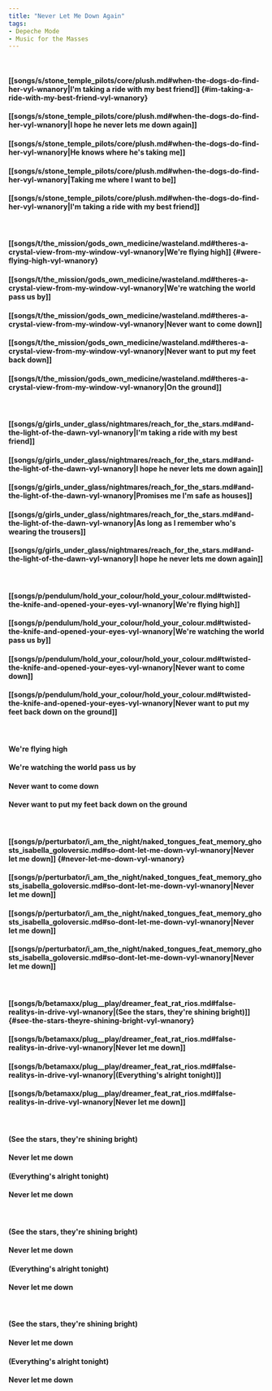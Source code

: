 ```yaml
---
title: "Never Let Me Down Again"
tags:
- Depeche Mode
- Music for the Masses
---
```

&nbsp;
#### [[songs/s/stone_temple_pilots/core/plush.md#when-the-dogs-do-find-her-vyl-wnanory|I'm taking a ride with my best friend]] {#im-taking-a-ride-with-my-best-friend-vyl-wnanory}
#### [[songs/s/stone_temple_pilots/core/plush.md#when-the-dogs-do-find-her-vyl-wnanory|I hope he never lets me down again]]
#### [[songs/s/stone_temple_pilots/core/plush.md#when-the-dogs-do-find-her-vyl-wnanory|He knows where he's taking me]]
#### [[songs/s/stone_temple_pilots/core/plush.md#when-the-dogs-do-find-her-vyl-wnanory|Taking me where I want to be]]
#### [[songs/s/stone_temple_pilots/core/plush.md#when-the-dogs-do-find-her-vyl-wnanory|I'm taking a ride with my best friend]]
&nbsp;
#### [[songs/t/the_mission/gods_own_medicine/wasteland.md#theres-a-crystal-view-from-my-window-vyl-wnanory|We're flying high]] {#were-flying-high-vyl-wnanory}
#### [[songs/t/the_mission/gods_own_medicine/wasteland.md#theres-a-crystal-view-from-my-window-vyl-wnanory|We're watching the world pass us by]]
#### [[songs/t/the_mission/gods_own_medicine/wasteland.md#theres-a-crystal-view-from-my-window-vyl-wnanory|Never want to come down]]
#### [[songs/t/the_mission/gods_own_medicine/wasteland.md#theres-a-crystal-view-from-my-window-vyl-wnanory|Never want to put my feet back down]]
#### [[songs/t/the_mission/gods_own_medicine/wasteland.md#theres-a-crystal-view-from-my-window-vyl-wnanory|On the ground]]
&nbsp;
#### [[songs/g/girls_under_glass/nightmares/reach_for_the_stars.md#and-the-light-of-the-dawn-vyl-wnanory|I'm taking a ride with my best friend]]
#### [[songs/g/girls_under_glass/nightmares/reach_for_the_stars.md#and-the-light-of-the-dawn-vyl-wnanory|I hope he never lets me down again]]
#### [[songs/g/girls_under_glass/nightmares/reach_for_the_stars.md#and-the-light-of-the-dawn-vyl-wnanory|Promises me I'm safe as houses]]
#### [[songs/g/girls_under_glass/nightmares/reach_for_the_stars.md#and-the-light-of-the-dawn-vyl-wnanory|As long as I remember who's wearing the trousers]]
#### [[songs/g/girls_under_glass/nightmares/reach_for_the_stars.md#and-the-light-of-the-dawn-vyl-wnanory|I hope he never lets me down again]]
&nbsp;
#### [[songs/p/pendulum/hold_your_colour/hold_your_colour.md#twisted-the-knife-and-opened-your-eyes-vyl-wnanory|We're flying high]]
#### [[songs/p/pendulum/hold_your_colour/hold_your_colour.md#twisted-the-knife-and-opened-your-eyes-vyl-wnanory|We're watching the world pass us by]]
#### [[songs/p/pendulum/hold_your_colour/hold_your_colour.md#twisted-the-knife-and-opened-your-eyes-vyl-wnanory|Never want to come down]]
#### [[songs/p/pendulum/hold_your_colour/hold_your_colour.md#twisted-the-knife-and-opened-your-eyes-vyl-wnanory|Never want to put my feet back down on the ground]]
&nbsp;
#### We're flying high
#### We're watching the world pass us by
#### Never want to come down
#### Never want to put my feet back down on the ground
&nbsp;
#### [[songs/p/perturbator/i_am_the_night/naked_tongues_feat_memory_ghosts_isabella_goloversic.md#so-dont-let-me-down-vyl-wnanory|Never let me down]] {#never-let-me-down-vyl-wnanory}
#### [[songs/p/perturbator/i_am_the_night/naked_tongues_feat_memory_ghosts_isabella_goloversic.md#so-dont-let-me-down-vyl-wnanory|Never let me down]]
#### [[songs/p/perturbator/i_am_the_night/naked_tongues_feat_memory_ghosts_isabella_goloversic.md#so-dont-let-me-down-vyl-wnanory|Never let me down]]
#### [[songs/p/perturbator/i_am_the_night/naked_tongues_feat_memory_ghosts_isabella_goloversic.md#so-dont-let-me-down-vyl-wnanory|Never let me down]]
&nbsp;
#### [[songs/b/betamaxx/plug__play/dreamer_feat_rat_rios.md#false-realitys-in-drive-vyl-wnanory|(See the stars, they're shining bright)]] {#see-the-stars-theyre-shining-bright-vyl-wnanory}
#### [[songs/b/betamaxx/plug__play/dreamer_feat_rat_rios.md#false-realitys-in-drive-vyl-wnanory|Never let me down]]
#### [[songs/b/betamaxx/plug__play/dreamer_feat_rat_rios.md#false-realitys-in-drive-vyl-wnanory|(Everything's alright tonight)]]
#### [[songs/b/betamaxx/plug__play/dreamer_feat_rat_rios.md#false-realitys-in-drive-vyl-wnanory|Never let me down]]
&nbsp;
#### (See the stars, they're shining bright)
#### Never let me down
#### (Everything's alright tonight)
#### Never let me down
&nbsp;
#### (See the stars, they're shining bright)
#### Never let me down
#### (Everything's alright tonight)
#### Never let me down
&nbsp;
#### (See the stars, they're shining bright)
#### Never let me down
#### (Everything's alright tonight)
#### Never let me down

